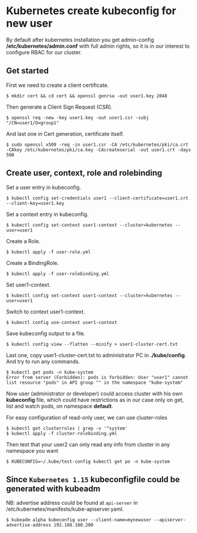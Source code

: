# Kubernetes create kubeconfig for new user
By default after kubernetes installation you get admin-config **/etc/kubernetes/admin.conf** with full admin rights, so it is in our interest to configure RBAC for our cluster. 

## Get started
First we need to create a client certificate. 
``` 
$ mkdir cert && cd cert && openssl genrsa -out user1.key 2048
```
Then generate a Client Sign Request (CSR).
```
$ openssl req -new -key user1.key -out user1.csr -subj "/CN=user1/O=group1"
```
And last one in Cert generation, certificate itself.
```
$ sudo openssl x509 -req -in user1.csr -CA /etc/kubernetes/pki/ca.crt -CAkey /etc/kubernetes/pki/ca.key -CAcreateserial -out user1.crt -days 500
```
## Create user, context, role and rolebinding
Set a user entry in kubeconfig.
```
$ kubectl config set-credentials user1 --client-certificate=user1.crt --client-key=user1.key
```
Set a context entry in kubeconfig.
```
$ kubectl config set-context user1-context --cluster=kubernetes --user=user1
```
Create a Role.
```
$ kubectl apply -f user-role.yml
```
Create a BindingRole.
```
$ kubectl apply -f user-rolebinding.yml
```
Set user1-context.
```
$ kubectl config set-context user1-context --cluster=kubernetes --user=user1
```
Switch to context user1-context.
```
$ kubectl config use-context user1-context
```
Save kubeconfig output to a file.
```
$ kubectl config view --flatten --minify > user1-cluster-cert.txt
```
Last one, copy user1-cluster-cert.txt to administrator PC in **./kube/config**. And try to run any commands.
```
$ kubectl get pods -n kube-system
Error from server (Forbidden): pods is forbidden: User "user1" cannot list resource "pods" in API group "" in the namespace "kube-system"
``` 
Now user (administrator or developer) could access cluster with his own **kubeconfig** file, which could have restrictions as in our case only on get, list and watch pods, on namespace **default**.

For easy configuration of read-only user, we can use cluster-roles
```
$ kubectl get clusterroles | grep -v '^system'
$ kubectl apply -f cluster-rolebinding.yml
``` 
Then test that your user2 can only read any info from cluster in any namespace you want
```
$ KUBECONFIG=~/.kube/test-config kubectl get po -n kube-system
```

## Since `Kubernetes 1.15` kubeconfigfile could be generated with kubeadm
NB: advertise address could be found at `api-server` in /etc/kubernetes/manifests/kube-apiserver.yaml.
```
$ kubeadm alpha kubeconfig user --client-name=mynewuser --apiserver-advertise-address 192.168.100.200
```
